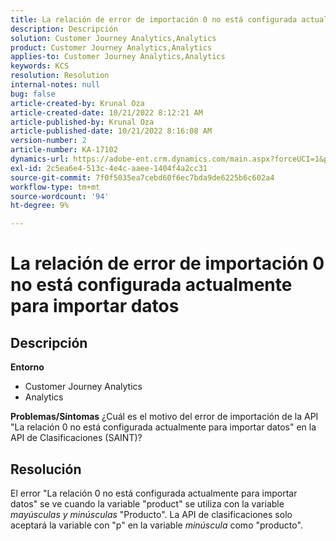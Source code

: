 ```yaml
---
title: La relación de error de importación 0 no está configurada actualmente para importar datos
description: Descripción
solution: Customer Journey Analytics,Analytics
product: Customer Journey Analytics,Analytics
applies-to: Customer Journey Analytics,Analytics
keywords: KCS
resolution: Resolution
internal-notes: null
bug: false
article-created-by: Krunal Oza
article-created-date: 10/21/2022 8:12:21 AM
article-published-by: Krunal Oza
article-published-date: 10/21/2022 8:16:08 AM
version-number: 2
article-number: KA-17102
dynamics-url: https://adobe-ent.crm.dynamics.com/main.aspx?forceUCI=1&pagetype=entityrecord&etn=knowledgearticle&id=18dd4612-1851-ed11-bba2-0022480867fb
exl-id: 2c5ea6e4-513c-4e4c-aaee-1404f4a2cc31
source-git-commit: 7f0f5035ea7cebd60f6ec7bda9de6225b6c602a4
workflow-type: tm+mt
source-wordcount: '94'
ht-degree: 9%

---
```


# La relación de error de importación 0 no está configurada actualmente para importar datos

## Descripción

<b>Entorno</b>
- Customer Journey Analytics
- Analytics



<b>Problemas/Síntomas</b>
¿Cuál es el motivo del error de importación de la API &quot;La relación 0 no está configurada actualmente para importar datos&quot; en la API de Clasificaciones (SAINT)?


## Resolución


El error &quot;La relación 0 no está configurada actualmente para importar datos&quot; se ve cuando la variable &quot;product&quot; se utiliza con la variable *mayúsculas y minúsculas* &quot;Producto&quot;. La API de clasificaciones solo aceptará la variable con &quot;p&quot; en la variable *minúscula* como &quot;producto&quot;.
